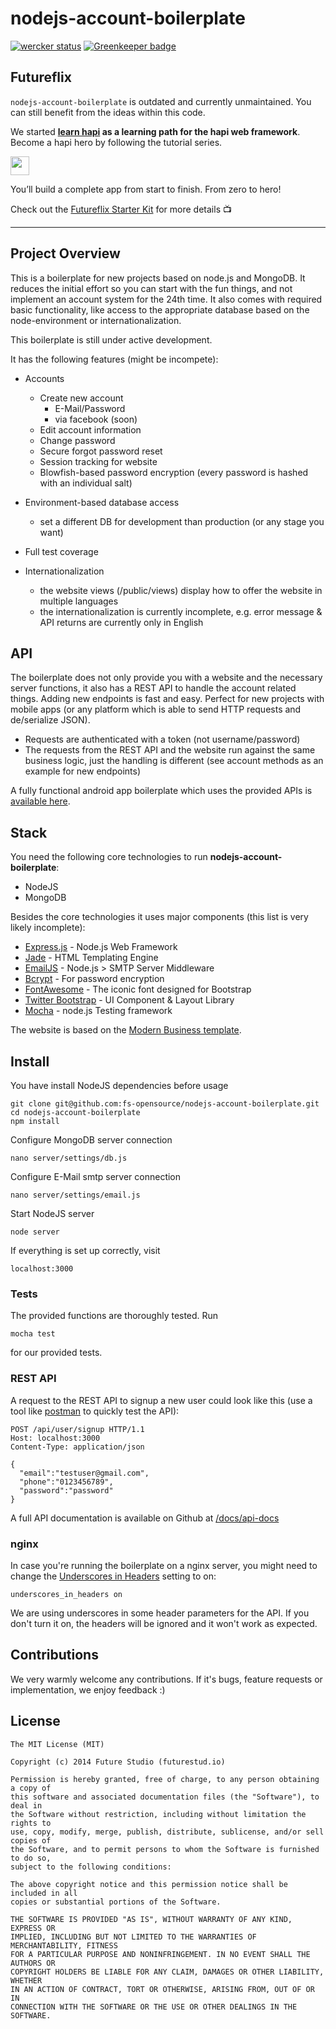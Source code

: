 
# nodejs-account-boilerplate

[![wercker status](https://app.wercker.com/status/e7c05973023d996d7ccdbe65c3c6307e/s/master "wercker status")](https://app.wercker.com/project/bykey/e7c05973023d996d7ccdbe65c3c6307e) [![Greenkeeper badge](https://badges.greenkeeper.io/futurestudio/nodejs-account-boilerplate.svg)](https://greenkeeper.io/)


## Futureflix
`nodejs-account-boilerplate` is outdated and currently unmaintained. You can still benefit from the ideas within this code.

We started **[learn hapi](http://learnhapi.com) as a learning path for the hapi web framework**. Become a hapi hero by following the tutorial series.

<p>
  <a href="http://learnhapi.com">	
    <img src="https://futurestud.io/images/badges/hapi-hero-md.svg" height="30" />	
  </a>
</p>

You’ll build a complete app from start to finish. From zero to hero!

Check out the [Futureflix Starter Kit](https://github.com/fs-opensource/futureflix-starter-kit) for more details :tv:


-----


## Project Overview
This is a boilerplate for new projects based on node.js and MongoDB. It reduces the initial effort so you can start with the fun things, and not implement an account system for the 24th time. It also comes with required basic functionality, like access to the appropriate database based on the node-environment or internationalization.

This boilerplate is still under active development.

It has the following features (might be incompete):

- Accounts
  - Create new account
    - E-Mail/Password
    - via facebook (soon)
  - Edit account information
  - Change password
  - Secure forgot password reset
  - Session tracking for website
  - Blowfish-based password encryption (every password is hashed with an individual salt)

- Environment-based database access
  - set a different DB for development than production (or any stage you want)

- Full test coverage

- Internationalization
  - the website views (/public/views) display how to offer the website in multiple languages
  - the internationalization is currently incomplete, e.g. error message & API returns are currently only in English

## API
The boilerplate does not only provide you with a website and the necessary server functions, it also has a REST API to handle the account related things. Adding new endpoints is fast and easy. Perfect for new projects with mobile apps (or any platform which is able to send HTTP requests and de/serialize JSON).

- Requests are authenticated with a token (not username/password)
- The requests from the REST API and the website run against the same business logic, just the handling is different (see account methods as an example for new endpoints)

A fully functional android app boilerplate which uses the provided APIs is [available here](https://github.com/fs-opensource/android-boilerplate).

## Stack
You need the following core technologies to run **nodejs-account-boilerplate**:
- NodeJS
- MongoDB

Besides the core technologies it uses major components (this list is very likely incomplete):

* [Express.js](http://expressjs.com/) - Node.js Web Framework
* [Jade](http://jade-lang.com/) - HTML Templating Engine
* [EmailJS](http://github.com/eleith/emailjs) - Node.js > SMTP Server Middleware
* [Bcrypt](https://npmjs.org/package/bcrypt-nodejs) - For password encryption
* [FontAwesome](http://fortawesome.github.io/Font-Awesome/) - The iconic font designed for Bootstrap
* [Twitter Bootstrap](http://twitter.github.com/bootstrap/) - UI Component & Layout Library
* [Mocha](https://npmjs.org/package/mocha) - node.js Testing framework

The website is based on the [Modern Business template](http://startbootstrap.com/templates/modern-business/).

## Install
You have install NodeJS dependencies before usage

```
git clone git@github.com:fs-opensource/nodejs-account-boilerplate.git
cd nodejs-account-boilerplate
npm install
```

Configure MongoDB server connection
```
nano server/settings/db.js
```

Configure E-Mail smtp server connection
```
nano server/settings/email.js
```

Start NodeJS server
```
node server
```

If everything is set up correctly, visit
```
localhost:3000
```

### Tests

The provided functions are thoroughly tested. Run

```
mocha test
```

for our provided tests.

### REST API

A request to the REST API to signup a new user could look like this (use a tool like [postman](http://getpostman.com/) to quickly test the API):

```
POST /api/user/signup HTTP/1.1
Host: localhost:3000
Content-Type: application/json

{ 
  "email":"testuser@gmail.com",
  "phone":"0123456789",
  "password":"password"
}
```

A full API documentation is available on Github at [/docs/api-docs](https://github.com/fs-opensource/nodejs-account-boilerplate/tree/develop/docs/api-doc)

### nginx

In case you're running the boilerplate on a nginx server, you might need to change the [Underscores in Headers](http://nginx.org/en/docs/http/ngx_http_core_module.html#underscores_in_headers) setting to on:

```
underscores_in_headers on
```

We are using underscores in some header parameters for the API. If you don't turn it on, the headers will be ignored and it won't work as expected.

## Contributions

We very warmly welcome any contributions. If it's bugs, feature requests or implementation, we enjoy feedback :)

## License

```
The MIT License (MIT)

Copyright (c) 2014 Future Studio (futurestud.io)

Permission is hereby granted, free of charge, to any person obtaining a copy of 
this software and associated documentation files (the "Software"), to deal in
the Software without restriction, including without limitation the rights to
use, copy, modify, merge, publish, distribute, sublicense, and/or sell copies of
the Software, and to permit persons to whom the Software is furnished to do so,
subject to the following conditions:

The above copyright notice and this permission notice shall be included in all
copies or substantial portions of the Software.

THE SOFTWARE IS PROVIDED "AS IS", WITHOUT WARRANTY OF ANY KIND, EXPRESS OR
IMPLIED, INCLUDING BUT NOT LIMITED TO THE WARRANTIES OF MERCHANTABILITY, FITNESS
FOR A PARTICULAR PURPOSE AND NONINFRINGEMENT. IN NO EVENT SHALL THE AUTHORS OR
COPYRIGHT HOLDERS BE LIABLE FOR ANY CLAIM, DAMAGES OR OTHER LIABILITY, WHETHER
IN AN ACTION OF CONTRACT, TORT OR OTHERWISE, ARISING FROM, OUT OF OR IN
CONNECTION WITH THE SOFTWARE OR THE USE OR OTHER DEALINGS IN THE SOFTWARE.
```

